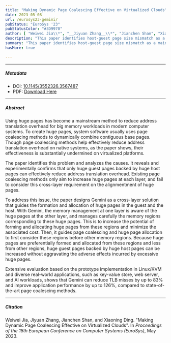 ```yaml
---
title: "Making Dynamic Page Coalescing Effective on Virtualized Clouds" 
date: 2023-05-08
url: /eurosys23-gemini/
pubStatus: "EuroSys '23"
pubStatusColor: "#3D9970"
author: [ "Weiwei Jia\\*", "__Jiyuan Zhang__\\*", "Jianchen Shan", "Xiaoning Ding (\\* co-first)" ]
description: "This paper identifies host-guest page size mismatch as a main cause of high TLB misses and low performance in virtualized systems. This paper presents Gemini, a VM-hypervisor-based technique to mitigate the issue. Gemini can reduce TLB misses by up to 83% and improve application performance by up to 126%."
summary: "This paper identifies host-guest page size mismatch as a main cause of high TLB misses and low performance in virtualized systems. This paper presents Gemini, a VM-hypervisor-based technique to mitigate the issue. Gemini can reduce TLB misses by up to 83% and improve application performance by up to 126%."
hasMore: true

---
```


---

##### Metadata

- DOI: [10.1145/3552326.3567487](https://doi.org/10.1145/3552326.3567487)
- PDF: [Download Here](/papers/eurosys23-gemini.pdf)

---

##### Abstract

Using huge pages has become a mainstream method to reduce address translation overhead for big memory workloads in modern computer systems. To create huge pages, system software usually uses page coalescing methods to dynamically combine contiguous base pages. Though page coalescing methods help effectively reduce address translation overhead on native systems, as the paper shows, their effectiveness is substantially undermined on virtualized platforms.

The paper identifies this problem and analyzes the causes. It reveals and experimentally confirms that only huge guest pages backed by huge host pages can effectively reduce address translation overhead. Existing page coalescing methods only aim to increase huge pages at each layer, and fail to consider this cross-layer requirement on the alignmentment of huge pages.

To address this issue, the paper designs Gemini as a cross-layer solution that guides the formation and allocation of huge pages in the guest and the host. With Gemini, the memory management at one layer is aware of the huge pages at the other layer, and manages carefully the memory regions corresponding to these huge pages. This is to increase the potential of forming and allocating huge pages from these regions and minimize the associated cost. Then, it guides page coalescing and huge page allocation to first consider these regions before other memory regions. Because huge pages are preferentially formed and allocated from these regions and less from other regions, huge guest pages backed by huge host pages can be increased without aggravating the adverse effects incurred by excessive huge pages.

Extensive evaluation based on the prototype implementation in Linux/KVM and diverse real-world applications, such as key-value store, web server, and AI workloads, shows that Gemini can reduce TLB misses by up to 83% and improve application performance by up to 126%, compared to state-of-the-art page coalescing methods.

---

##### Citation

Weiwei Jia, Jiyuan Zhang, Jianchen Shan, and Xiaoning Ding. "Making Dynamic Page Coalescing Effective on Virtualized Clouds". In _Proceedings of the 18th European Conference on Computer Systems (EuroSys)_, May 2023.


